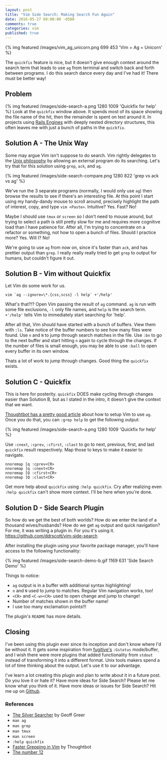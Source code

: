 ```yaml
---
layout: post
title: "Vim Side Search: Making Search Fun Again"
date: 2016-05-27 09:00:00 -0500
comments: true
categories: vim
published: true
---
```


{% img featured /images/vim_ag_unicorn.png 699 453 'Vim + Ag = Unicorn' %}

The `quickfix` feature is nice, but it doesn't give enough context around the
search term that leads to use `ag` from terminal and switch back and forth
between programs. I do this search dance every day and I've had it! There must
be better way!

<!-- more -->

## Problem
{% img featured /images/side-search-a.png 1280 1009 'Quickfix for help' %}
Look at the `quickfix` window above. It spends most of its space showing the file name
of the hit, then the remainder is spent on text around it. In projects using 
[Rails Engines](http://guides.rubyonrails.org/engines.html) with deeply nested
directory structures, this often leaves me with just a bunch of paths in the `quickfix`.


## Solution A - The Unix Way

Some may argue Vim isn't suppose to do search. Vim rightly delegates to the
[Unix philosophy](http://www.catb.org/esr/writings/taoup/html/ch01s06.html) by
allowing an external program do its searching. Let's try that for this
solution using `grep`, `ack`, and `ag`.

{% img featured /images/side-search-compare.png 1280 822 'grep vs ack vs ag' %}

We've run the 3 separate programs (normally, I would only use `ag`) then
browse the results to see if there's an interesting file. At this point I start
using my handy-dandy mouse to scroll around, precisely highlight the path of
interest, copy, and type `vim <Paste>`. Intuitive? Yes. Fast? No!

Maybe I should use `tmux` or `screen` so I don't need to mouse around, but
trying to select a path is still pretty slow for me and requires more cognitive
load than I have patience for. After all, I'm trying to concentrate on a
refactor or something, not how to open a bunch of files. Should I practice more?
Yes. Will I? No!

We're going to use `ag` from now on, since it's faster than `ack`, and has
prettier output than `grep`. I really really really tried to get `grep` to
output for humans, but couldn't figure it out.


## Solution B - Vim without Quickfix

Let Vim do some work for us.

```
vim `ag --ignore=\*.{css,scss} -l help` +'/help'
```

What's that?!? Open Vim passing the result of `ag` command. `ag` is run with
some file exclusions, `-l` only file names, and `help` is the search term.
`+'/help'` tells Vim to immediately start searching for 'help'.

After all that, Vim should have started with a bunch of buffers. View them with
`:ls`. Take notice of the buffer numbers to see how many files were found. Use
`n` and `N` to jump through search matches in the file. Use `:bn` to go to the
next buffer and start hitting `n` again to cycle through the changes. If the
number of files is small enough, you may be able to use `:ball` to open every
buffer in its own window.

Thats a lot of work to jump through changes. Good thing the `quickfix` exists.

## Solution C - Quickfix

This is here for posterity. `quickfix` DOES make cycling through changes easier
than Solution B, but as I stated in the intro, it doesn't give the context that
we want.

[Thoughtbot has a pretty good article](https://robots.thoughtbot.com/faster-grepping-in-vim)
about how to setup Vim to use `ag`. Once you do that, you can `:grep help` to
get the following output:

{% img featured /images/side-search-a.png 1280 1009 'Quickfix for help' %}

Use `:cnext`, `:cprev`, `:cfirst`, `:clast` to go to next, previous, first, and
last `quickfix` result respectively. Map those to keys to make it easier to
navigate.

```
nnoremap [q :cprev<CR>
nnoremap ]q :cnext<CR>
nnoremap [Q :cfirst<CR>
nnoremap ]Q :clast<CR>
```

Get more help about `quickfix` using `:help quickfix`. Cry after realizing
even `:help quickfix` can't show more context. I'll be here when you're done.

## Solution D - Side Search Plugin

So how do we get the best of both worlds? How do we enter the land of a thousand
wives/husbands? How do we get `ag` output and quick navigation? For me, it
was writing a plugin in. For you it's using it. https://github.com/ddrscott/vim-side-search

After installing the plugin using your favorite package manager, you'll have
access to the following functionality:

{% img featured /images/side-search-demo-b.gif 1169 631 'Side Search Demo' %}

Things to notice:

  - `ag` output is in a buffer with additional syntax highlighting!
  - `n` and `N` used to jump to matches. Regular Vim navigation works, too!
  - `<CR>` and `<C-w><CR>` used to open change and jump to change!
  - Number of matches shown in the buffer name!
  - I use too many exclamation points!!!

The plugin's `README` has more details.

## Closing

I've been using this plugin ever since its inception and don't know where I'd
be without it. It gets some inspiration from [fugitive's](https://github.com/tpope/vim-fugitive)
`:Gstatus` mode/buffer, and I wish there were more plugins that added
functionality from `stdout` instead of transforming it into a different format. Unix
tools makers spend a lot of time thinking about the output. Let's use it to our
advantage.

I've learn a lot creating this plugin and plan to write about it in a future post.
Do you love it or hate it? Have more ideas for Side Search? Please let me know what you
think of it. Have more ideas or issues for Side Search? Hit me up on [Github](https://github.com/ddrscott/vim-side-search).

### References

  - [The Silver Searcher](https://github.com/ggreer/the_silver_searcher) by Geoff Greer
  - `man ag`
  - `man grep`
  - `man tmux`
  - `man screen`
  - `:help quickfix`
  - [Faster Grepping in Vim](https://robots.thoughtbot.com/faster-grepping-in-vim) by Thoughtbot
  - [The number 12](https://www.google.com/search?q=the+number+12)
